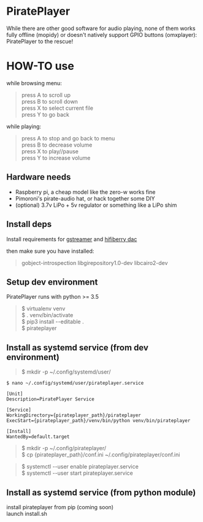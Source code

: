 # PiratePlayer
While there are other good software for audio playing, none of them works fully offline (mopidy) or doesn't natively support GPIO buttons (omxplayer): PiratePlayer to the rescue!

# HOW-TO use
while browsing menu:
>press A to scroll up  
>press B to scroll down  
>press X to select current file  
>press Y to go back  

while playing:
>press A to stop and go back to menu  
>press B to decrease volume  
>press X to play//pause  
>press Y to increase volume  

## Hardware needs
- Raspberry pi, a cheap model like the zero-w works fine
- Pimoroni's pirate-audio hat, or hack together some DIY
- (optional) 3.7v LiPo + 5v regulator or something like a LiPo shim

## Install deps
Install requirements for [gstreamer](https://gstreamer.freedesktop.org/documentation/installing/on-linux.html) and [hifiberry dac](https://www.hifiberry.com/docs/software/configuring-linux-3-18-x)

then make sure you have installed:
>gobject-introspection libgirepository1.0-dev libcairo2-dev

## Setup dev environment
PiratePlayer runs with python >= 3.5

>$ virtualenv venv  
>$ . venv/bin/activate  
>$ pip3 install --editable .  
>$ pirateplayer  

## Install as systemd service (from dev environment)
>$ mkdir -p ~/.config/systemd/user/  
```
$ nano ~/.config/systemd/user/pirateplayer.service

[Unit]
Description=PiratePlayer Service

[Service]
WorkingDirectory={pirateplayer_path}/pirateplayer
ExecStart={pirateplayer_path}/venv/bin/python venv/bin/pirateplayer

[Install]
WantedBy=default.target
```

>$ mkdir -p ~/.config/pirateplayer/  
>$ cp {pirateplayer_path}/conf.ini ~/.config/pirateplayer/conf.ini  

>$ systemctl --user enable pirateplayer.service  
>$ systemctl --user start pirateplayer.service

## Install as systemd service (from python module)
install pirateplayer from pip (coming soon)   
launch install.sh
